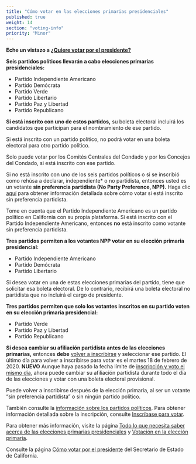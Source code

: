 ```yaml
---
title: "Cómo votar en las elecciones primarias presidenciales"
published: true
weight: 14
section: "voting-info"
priority: "Minor"
---
```


**Eche un vistazo a [¿Quiere votar por el presidente?](https://drive.google.com/file/d/1EPQazrB7nQlvZkIOtILqhttTbFofRF61/view?usp=sharing)**  

**Seis partidos políticos llevarán a cabo elecciones primarias presidenciales:**    
- Partido Independiente Americano  
- Partido Demócrata  
- Partido Verde  
- Partido Libertario  
- Partido Paz y Libertad  
- Partido Republicano  

**Si está inscrito con uno de estos partidos,** su boleta electoral incluirá los candidatos que participan para el nombramiento de ese partido. 

Si está inscrito con un partido político, no podrá votar en una boleta electoral para otro partido político. 

Solo puede votar por los Comités Centrales del Condado y por los Concejos del Condado, si está inscrito con ese partido. 

Si no está inscrito con uno de los seis partidos políticos o si se inscribió como rehúsa a declarar, independiente* o no partidista, entonces usted es un votante **sin preferencia partidista (No Party Preference, NPP).** Haga clic [aquí](#menu-item-¿cómo-voto-por-el-presidente-en-las-elecciones-primarias-si-estoy-registrado-sin-preferencia-partidista) para obtener información detallada sobre cómo votar si está inscrito sin preferencia partidista.

Tome en cuenta que el Partido Independiente Americano es un partido político en California con su propia plataforma. Si está inscrito con el Partido Independiente Americano, entonces **no** está inscrito como votante sin preferencia partidista. 

**Tres partidos permiten a los votantes NPP votar en su elección primaria presidencial:**  
- Partido Independiente Americano  
- Partido Demócrata  
- Partido Libertario  

Si desea votar en una de estas elecciones primarias del partido, tiene que solicitar esa boleta electoral. De lo contrario, recibirá una boleta electoral no partidista que no incluirá el cargo de presidente. 

**Tres partidos permiten que solo los votantes inscritos en su partido voten en su elección primaria presidencial:**  
- Partido Verde  
- Partido Paz y Libertad  
- Partido Republicano  

**Si desea cambiar su afiliación partidista antes de las elecciones primarias,** entonces **debe** [volver a inscribirse](https://registertovote.ca.gov/es-mx) y seleccionar ese partido. El último día para volver a inscribirse para votar es el martes 18 de febrero de 2020. **NUEVO** Aunque haya pasado la fecha límite de [inscripción y voto el mismo día](#menu-item-¿expiró-el-plazo-de-inscripción-del-elector-¡todavía-puede-inscribirse-para-votar), ahora puede cambiar su afiliación partidista durante todo el día de las elecciones y votar con una boleta electoral provisional.

Puede volver a inscribirse después de la elección primaria, al ser un votante “sin preferencia partidista” o sin ningún partido político. 

También consulte la [información sobre los partidos políticos](#menu-item-información-sobre-los-partidos-políticos). Para obtener información detallada sobre la inscripción, consulte [Inscríbase para votar](#section-register-to-vote). 

Para obtener más información, visite la página [Todo lo que necesita saber acerca de las elecciones primarias presidenciales](http://lwv.org/blog/everything-you-need-know-about-presidential-primaries) y [Votación en la elección primaria](https://cavotes.org/vote/primary). 

Consulte la página [Cómo votar por el presidente](https://www.sos.ca.gov/elections/voting-info/how-vote-president/) del Secretario de Estado de California.
